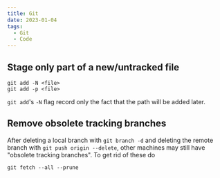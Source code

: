 ```yaml
---
title: Git
date: 2023-01-04
tags:
  - Git
  - Code
---
```


## Stage only part of a new/untracked file

```shell
git add -N <file>
git add -p <file>
```

`git add`'s `-N` flag record only the fact that the path will be added later.

## Remove obsolete tracking branches

After deleting a local branch with `git branch -d`
and deleting the remote branch with `git push origin --delete`,
other machines may still have "obsolete tracking branches".
To get rid of these do

```shell
git fetch --all --prune
```
